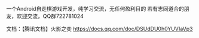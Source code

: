 一个Android自走棋游戏开发，纯学习交流，无任何盈利目的
若有志同道合的朋友，欢迎交流，QQ群722781024

文档：【腾讯文档】火影之奕
https://docs.qq.com/doc/DSUdDU0h0YUVIaVp3
